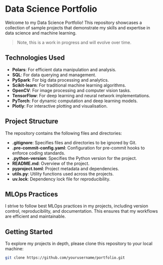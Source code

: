 # Data Science Portfolio

Welcome to my Data Science Portfolio! This repository showcases a collection of sample projects that demonstrate my skills and expertise in data science and machine learning.
> Note, this is a work in progress and will evolve over time.
## Technologies Used

- **Polars**: For efficient data manipulation and analysis.
- **SQL**: For data querying and management.
- **PySpark**: For big data processing and analytics.
- **Scikit-learn**: For traditional machine learning algorithms.
- **OpenCV**: For image processing and computer vision tasks.
- **TensorFlow**: For deep learning and neural network implementations.
- **PyTorch**: For dynamic computation and deep learning models.
- **Plotly**: For interactive plotting and visualisation.

## Project Structure

The repository contains the following files and directories:

- **.gitignore**: Specifies files and directories to be ignored by Git.
- **.pre-commit-config.yaml**: Configuration for pre-commit hooks to enforce coding standards.
- **.python-version**: Specifies the Python version for the project.
- **README.md**: Overview of the project.
- **pyproject.toml**: Project metadata and dependencies.
- **utils.py**: Utility functions used across the projects.
- **uv.lock**: Dependency lock file for reproducibility.

## MLOps Practices

I strive to follow best MLOps practices in my projects, including version control, reproducibility, and documentation. This ensures that my workflows are efficient and maintainable.

## Getting Started

To explore my projects in depth, please clone this repository to your local machine:

```bash
git clone https://github.com/yourusername/portfolio.git